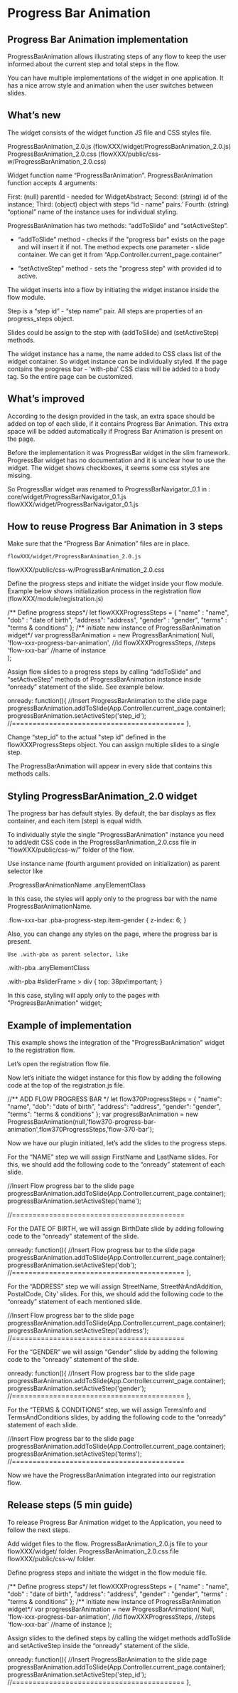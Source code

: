 # Progress Bar Animation #
## Progress Bar Animation implementation ##

ProgressBarAnimation allows illustrating steps of any flow to keep the user informed about the current step and total steps in the flow. 

You can have multiple implementations of the widget in one application. 
It has a nice arrow style and animation when the user switches between slides.


## What’s new ##
 
The widget consists of the widget function JS file and CSS styles file. 


ProgressBarAnimation_2.0.js (flowXXX/widget/ProgressBarAnimation_2.0.js)
ProgressBarAnimation_2.0.css (flowXXX/public/css-w/ProgressBarAnimation_2.0.css)


Widget function name  “ProgressBarAnimation”.
ProgressBarAnimation function accepts 4 arguments:


First:        (null)    parentId - needed for WidgetAbstract;
Second:  (string)  id of the instance;
Third:      (object) object with steps “id - name” pairs.’
Fourth:    (string)  “optional” name of the instance uses for individual styling.


ProgressBarAnimation has two methods: “addToSlide” and “setActiveStep”.


-  “addToSlide” method - checks if the "progress bar" exists on the page and will insert it if not. The method expects one parameter  - slide container.
We can get it from “App.Controller.current_page.container”


-  “setActiveStep” method - sets the "progress step" with provided id to active.


The widget inserts into a flow by initiating the widget instance inside the flow module.


Step is a “step id” - “step name” pair.
All steps are properties of an progress_steps object.
	
Slides could be assign to the step with (addToSlide) and (setActiveStep) methods.


The widget instance has a name, the name added to CSS class list of the widget container. So widget instance can be individually styled.
If the page contains the progress bar - ‘with-pba’ CSS class will be added to a body tag. So the entire page can be customized.

## What’s improved ##
According to the design provided in the task, an extra space should be added on top of each slide, if it contains Progress Bar Animation. This extra space will be added automatically if Progress Bar Animation is present on the page.

Before the implementation it was ProgressBar widget in the slim framework.
	ProgressBar widget has no documentation and it is unclear how to use the widget. 
	The widget shows checkboxes, it seems some css styles are missing.
	
So ProgressBar widget was renamed to ProgressBarNavigator_0.1 in :
core/widget/ProgressBarNavigator_0.1.js
flowXXX/widget/ProgressBarNavigator_0.1.js

## How to reuse Progress Bar Animation in 3 steps ##
Make sure that the “Progress Bar Animation” files are in place.

	flowXXX/widget/ProgressBarAnimation_2.0.js
 flowXXX/public/css-w/ProgressBarAnimation_2.0.css

Define the progress steps and initiate the widget inside your flow module.
	Example below shows initialization process in the registration flow    
(flowXXX/module/registration.js)

/** Define progress steps*/
let flowXXXProgressSteps = {
            "name"   : "name",
            "dob"    : "date of birth",
            "address": "address",
            "gender" : "gender",
            "terms"  : "terms & conditions"
        };
/** initiate new instance of ProgressBarAnimation widget*/
var progressBarAnimation = new ProgressBarAnimation(
                           Null,
                           'flow-xxx-progress-bar-animation', //id
                           flowXXXProgressSteps, //steps
                           'flow-xxx-bar' //name of instance      
                               );   

Assign flow slides to a progress steps by calling “addToSlide” and “setActiveStep” methods of ProgressBarAnimation instance inside “onready” statement of the slide. See example below.

onready: function(){
//Insert ProgressBarAnimation to the slide page
progressBarAnimation.addToSlide(App.Controller.current_page.container);
progressBarAnimation.setActiveStep('step_id');
//==========================================
},


Change “step_id” to the actual "step id" defined in the flowXXXProgressSteps object. You can assign multiple slides to a single step.

The ProgressBarAnimation will appear in every slide that contains this methods calls. 

## Styling  ProgressBarAnimation_2.0 widget ##
The progress bar has default styles.
By default, the bar displays as flex container, and each item (step) is equal width.

To individually style the single "ProgressBarAnimation" instance you need to add/edit 
CSS code in the ProgressBarAnimation_2.0.css file in “flowXXX/public/css-w/” folder of the flow.

 Use instance name (fourth argument provided on initialization) as parent selector like

 .ProgressBarAnimationName .anyElementClass

 In this case, the styles will apply only to the progress bar with the name ProgressBarAnimationName.

.flow-xxx-bar .pba-progress-step.item-gender {
     z-index: 6;
}

Also, you can change any styles on the page, where the progress bar is present.

 	Use .with-pba as parent selector, like

  .with-pba .anyElementClass

.with-pba #sliderFrame > div {
    top: 38px!important;
}

In this case, styling will apply only  to the pages with "ProgressBarAnimation" widget;  

## Example of implementation ##
This example shows the integration of the "ProgressBarAnimation" widget to the registration flow.

Let’s open the registration flow file.









Now let’s initiate the widget instance for this flow by adding the following code at the top of the registration.js file.

//** ADD FLOW PROGRESS BAR */
let flow370ProgressSteps = {
            "name": "name",
            "dob": "date of birth",
            "address": "address",
            "gender": "gender",
            "terms": "terms & conditions"
        };
 var progressBarAnimation = new ProgressBarAnimation(null,'flow370-progress-bar-animation',flow370ProgressSteps,'flow-370-bar');       



Now we have our plugin initiated, let’s add the slides to the progress steps.

For the “NAME” step we will assign FirstName and LastName slides. 
For this, we should add the following code to the “onready” statement of each slide. 


//Insert Flow progress bar to the slide page
             progressBarAnimation.addToSlide(App.Controller.current_page.container);
progressBarAnimation.setActiveStep('name');

//==========================================

For the DATE OF BIRTH, we will assign BirthDate slide by adding following code to the “onready” statement of the slide.

onready: function(){
//Insert Flow progress bar to the slide page               progressBarAnimation.addToSlide(App.Controller.current_page.container);
progressBarAnimation.setActiveStep('dob');
//==========================================
},






For the “ADDRESS” step we will assign StreetName, StreetNrAndAddition, PostalCode, City' slides. 
For this, we should add the following code to the “onready” statement of each mentioned slide. 

                   
//Insert Flow progress bar to the slide page
progressBarAnimation.addToSlide(App.Controller.current_page.container);
progressBarAnimation.setActiveStep('address');
//==========================================

For the “GENDER” we will assign “Gender” slide by adding the following code to the “onready” statement of the slide.

onready: function(){
//Insert Flow progress bar to the slide page
progressBarAnimation.addToSlide(App.Controller.current_page.container);
progressBarAnimation.setActiveStep('gender');
//==========================================
},

For the “TERMS & CONDITIONS” step, we will assign TermsInfo and TermsAndConditions slides, by adding the following code to the “onready” statement of each slide. 

//Insert Flow progress bar to the slide page                progressBarAnimation.addToSlide(App.Controller.current_page.container);
progressBarAnimation.setActiveStep('terms');
//==========================================

Now we have the ProgressBarAnimation integrated into our registration flow.

## Release steps (5 min guide) ##
	
 To release Progress Bar Animation widget to the Application, you need to follow the next steps.

Add widget files to the flow.
ProgressBarAnimation_2.0.js  file to your flowXXX/widget/ folder.
ProgressBarAnimation_2.0.css file flowXXX/public/css-w/ folder.


Define progress steps and initiate the widget in the flow module file.
	
/** Define progress steps*/
let flowXXXProgressSteps = {
            "name"   : "name",
            "dob"    : "date of birth",
            "address": "address",
            "gender" : "gender",
            "terms"  : "terms & conditions"
        };
/** initiate new instance of ProgressBarAnimation widget*/
var progressBarAnimation = new ProgressBarAnimation(
                           Null,
                           'flow-xxx-progress-bar-animation', //id
                           flowXXXProgressSteps, //steps
                           'flow-xxx-bar' //name of instance                                     );   

Assign slides to the defined steps by calling the widget methods addToSlide and setActiveStep inside the “onready” statement of the slide.


onready: function(){
//Insert ProgressBarAnimation to the slide page
progressBarAnimation.addToSlide(App.Controller.current_page.container);
progressBarAnimation.setActiveStep('step_id');
//==========================================
},

